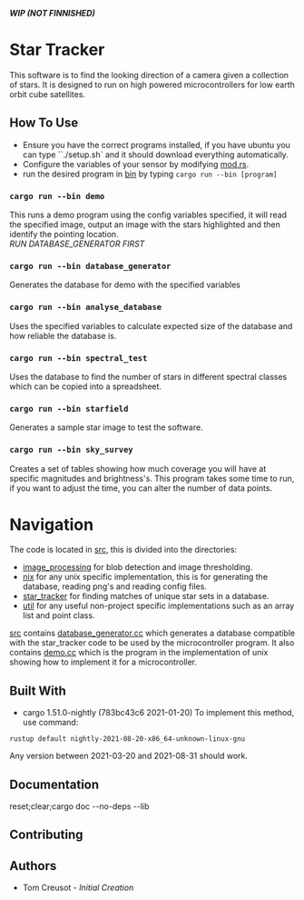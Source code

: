 ***WIP (NOT FINNISHED)***

# Star Tracker
This software is to find the looking direction of a camera given a collection of stars.
It is designed to run on high powered microcontrollers for low earth orbit cube satellites.

## How To Use
* Ensure you have the correct programs installed, if you have ubuntu you can type ``./setup.sh` and it should download everything automatically.
* Configure the variables of your sensor by modifying [mod.rs](src/config/mod.rs).
* run the desired program in [bin](src/bin) by typing `cargo run --bin [program]`

### `cargo run --bin demo`
This runs a demo program using the config variables specified, it will read the specified image, output an image with the stars highlighted and then identify the pointing location.  
*RUN DATABASE_GENERATOR FIRST*


### `cargo run --bin database_generator`
Generates the database for demo with the specified variables

### `cargo run --bin analyse_database`
Uses the specified variables to calculate expected size of the database and how reliable the database is.

### `cargo run --bin spectral_test`
Uses the database to find the number of stars in different spectral classes which can be copied into a spreadsheet.

### `cargo run --bin starfield`
Generates a sample star image to test the software.

### `cargo run --bin sky_survey`
Creates a set of tables showing how much coverage you will have at specific magnitudes and brightness's.
This program takes some time to run, if you want to adjust the time, you can alter the number of data points.

# Navigation
The code is located in [src](src/), this is divided into the directories:
* [image_processing](src/image_processing) for blob detection and image thresholding.
* [nix](src/nix) for any unix specific implementation, this is for generating the database, reading png's and reading config files.
* [star_tracker](src/star_tracker) for finding matches of unique star sets in a database.
* [util](src/util) for any useful non-project specific implementations such as an array list and point class.

[src](src/) contains [database_generator.cc](src/database_generator.cc) which generates a database compatible with the star_tracker code to be used by the microcontroller program.
It also contains [demo.cc](src/demo.cc) which is the program in the implementation of unix showing how to implement it for a microcontroller.

## Built With
* cargo 1.51.0-nightly (783bc43c6 2021-01-20)
To implement this method, use command:  
```
rustup default nightly-2021-08-20-x86_64-unknown-linux-gnu
```
Any version between 2021-03-20 and 2021-08-31 should work.

## Documentation
reset;clear;cargo doc --no-deps --lib


## Contributing

## Authors
* Tom Creusot - *Initial Creation*
